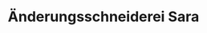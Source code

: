 ---
title: "Änderungsschneiderei Sara"
url: /beckum/aenderungsschneiderei-sara/
shop: Schneiderei
---